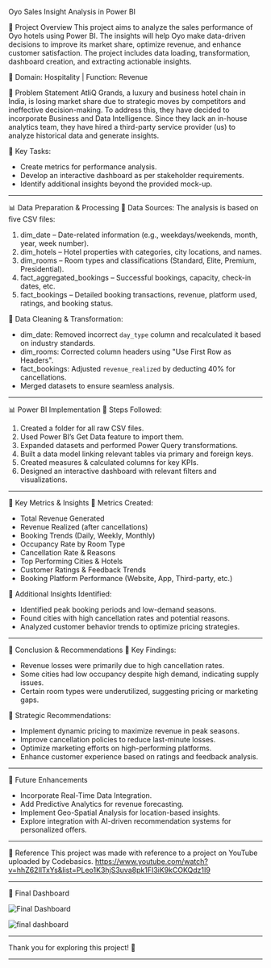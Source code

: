  Oyo Sales Insight Analysis in Power BI

 📌 Project Overview
This project aims to analyze the sales performance of Oyo hotels using Power BI. The insights will help Oyo make data-driven decisions to improve its market share, optimize revenue, and enhance customer satisfaction. The project includes data loading, transformation, dashboard creation, and extracting actionable insights.

 🏨 Domain: Hospitality | Function: Revenue

 🚀 Problem Statement
AtliQ Grands, a luxury and business hotel chain in India, is losing market share due to strategic moves by competitors and ineffective decision-making. To address this, they have decided to incorporate Business and Data Intelligence. Since they lack an in-house analytics team, they have hired a third-party service provider (us) to analyze historical data and generate insights.

 🔹 Key Tasks:
- Create metrics for performance analysis.
- Develop an interactive dashboard as per stakeholder requirements.
- Identify additional insights beyond the provided mock-up.

---

 📊 Data Preparation & Processing
 🔹 Data Sources:
The analysis is based on five CSV files:
1. dim_date – Date-related information (e.g., weekdays/weekends, month, year, week number).
2. dim_hotels – Hotel properties with categories, city locations, and names.
3. dim_rooms – Room types and classifications (Standard, Elite, Premium, Presidential).
4. fact_aggregated_bookings – Successful bookings, capacity, check-in dates, etc.
5. fact_bookings – Detailed booking transactions, revenue, platform used, ratings, and booking status.

 🔹 Data Cleaning & Transformation:
- dim_date: Removed incorrect `day_type` column and recalculated it based on industry standards.
- dim_rooms: Corrected column headers using "Use First Row as Headers".
- fact_bookings: Adjusted `revenue_realized` by deducting 40% for cancellations.
- Merged datasets to ensure seamless analysis.

---

 📊 Power BI Implementation
 🔹 Steps Followed:
1. Created a folder for all raw CSV files.
2. Used Power BI’s Get Data feature to import them.
3. Expanded datasets and performed Power Query transformations.
4. Built a data model linking relevant tables via primary and foreign keys.
5. Created measures & calculated columns for key KPIs.
6. Designed an interactive dashboard with relevant filters and visualizations.

---

 📌 Key Metrics & Insights
 🔹 Metrics Created:
- Total Revenue Generated
- Revenue Realized (after cancellations)
- Booking Trends (Daily, Weekly, Monthly)
- Occupancy Rate by Room Type
- Cancellation Rate & Reasons
- Top Performing Cities & Hotels
- Customer Ratings & Feedback Trends
- Booking Platform Performance (Website, App, Third-party, etc.)

 🔹 Additional Insights Identified:
- Identified peak booking periods and low-demand seasons.
- Found cities with high cancellation rates and potential reasons.
- Analyzed customer behavior trends to optimize pricing strategies.

---

 📌 Conclusion & Recommendations
 🔹 Key Findings:
- Revenue losses were primarily due to high cancellation rates.
- Some cities had low occupancy despite high demand, indicating supply issues.
- Certain room types were underutilized, suggesting pricing or marketing gaps.

 🔹 Strategic Recommendations:
- Implement dynamic pricing to maximize revenue in peak seasons.
- Improve cancellation policies to reduce last-minute losses.
- Optimize marketing efforts on high-performing platforms.
- Enhance customer experience based on ratings and feedback analysis.

---

 🎯 Future Enhancements
- Incorporate Real-Time Data Integration.
- Add Predictive Analytics for revenue forecasting.
- Implement Geo-Spatial Analysis for location-based insights.
- Explore integration with AI-driven recommendation systems for personalized offers.

---

 📌 Reference
This project was made with reference to a project on YouTube uploaded by Codebasics. https://www.youtube.com/watch?v=hhZ62IlTxYs&list=PLeo1K3hjS3uva8pk1FI3iK9kCOKQdz1I9

 ---

 📌 Final Dashboard
 
![Final Dashboard](final_dashboard.jpg)

![final dashboard](https://github.com/user-attachments/assets/a3abd419-c3f8-4af3-99a4-e5d2398dc183)

---

Thank you for exploring this project! 🚀

--- 
